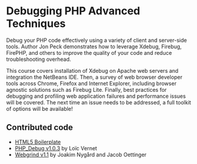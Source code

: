 # Debugging PHP Advanced Techniques

Debug your PHP code effectively using a variety of client and server-side tools. Author Jon Peck demonstrates how to leverage Xdebug, Firebug, FirePHP, and others to improve the quality of your code and reduce troubleshooting overhead.

This course covers installation of Xdebug on Apache web servers and integration the NetBeans IDE. Then, a survey of web browser developer tools across Chrome, Firefox and Internet Explorer, including browser agnostic solutions such as Firebug Lite. Finally, best practices for debugging and profiling web application failures and performance issues will be covered. The next time an issue needs to be addressed, a full toolkit of options will be available!

## Contributed code

* [HTML5 Boilerplate](http://html5boilerplate.com/)
* [PHP_Debug v1.0.3](https://github.com/pear/PHP_Debug) by Loïc Vernet
* [Webgrind v1.1](https://github.com/jokkedk/webgrind) by Joakim Nygård and Jacob Oettinger
